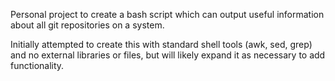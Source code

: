 Personal project to create a bash script which can output useful information about all git repositories on a system.

Initially attempted to create this with standard shell tools (awk, sed, grep) and no external libraries or files, but will likely expand it as necessary to add functionality.
